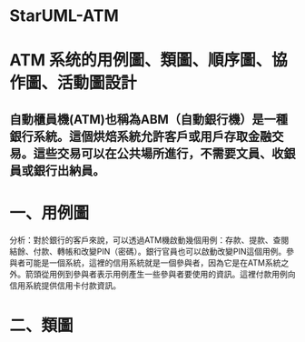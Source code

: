 # StarUML-ATM

# ATM 系统的用例圖、類圖、順序圖、協作圖、活動圖設計

## 自動櫃員機(ATM)也稱為ABM（自動銀行機）是一種銀行系統。這個烘焙系統允許客戶或用戶存取金融交易。這些交易可以在公共場所進行，不需要文員、收銀員或銀行出納員。 ##

# 一、用例圖

分析：對於銀行的客戶來說，可以透過ATM機啟動幾個用例：存款、提款、查閱結餘、付款、轉帳和改變PIN（密碼）。銀行官員也可以啟動改變PIN這個用例。參與者可能是一個系統，這裡的信用系統就是一個參與者，因為它是在ATM系統之外。箭頭從用例到參與者表示用例產生一些參與者要使用的資訊。這裡付款用例向信用系統提供信用卡付款資訊。

# 二、類圖
